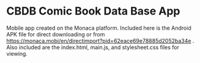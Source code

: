 # CBDB Comic Book Data Base App

Mobile app created on the Monaca platform. Included here is the Android APK file for direct downloading or from https://monaca.mobi/en/directimport?pid=62eace69e78885d2052ba34e . Also included are the index.html, main.js, and stylesheet.css files for viewing.
 
